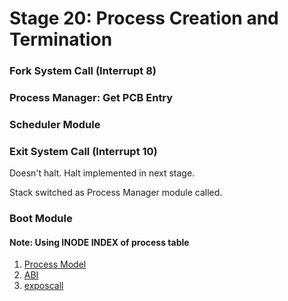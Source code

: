 # Stage 20: Process Creation and Termination


### Fork System Call (Interrupt 8)

### Process Manager: Get PCB Entry

### Scheduler Module

### Exit System Call (Interrupt 10)
Doesn't halt. Halt implemented in next stage.

Stack switched as Process Manager module called.

### Boot Module

#### Note: Using INODE INDEX of process table


1. [Process Model](https://exposnitc.github.io/os_spec-files/processmodel.html)
2. [ABI](https://exposnitc.github.io/abi.html)
3. [exposcall](https://exposnitc.github.io/os_spec-files/dynamicmemoryroutines.html)